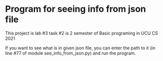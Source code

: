 # Program for seeing info from json file
This project is lab #3 task #2 is 2 semester
of Basic programing in UCU CS 2021
 
If you want to see what is in given json file, you can enter
the path to it (in line #77 of module see_info_from_json.py)
and run the program.